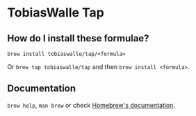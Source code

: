 # TobiasWalle Tap

## How do I install these formulae?

`brew install tobiaswalle/tap/<formula>`

Or `brew tap tobiaswalle/tap` and then `brew install <formula>`.

## Documentation

`brew help`, `man brew` or check [Homebrew's documentation](https://docs.brew.sh).
